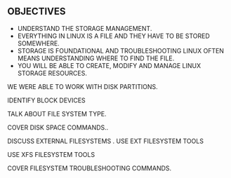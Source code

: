 OBJECTIVES
-
- UNDERSTAND THE STORAGE MANAGEMENT.
- EVERYTHING IN LINUX IS A FILE AND THEY HAVE TO BE STORED SOMEWHERE.
- STORAGE IS FOUNDATIONAL AND TROUBLESHOOTING LINUX OFTEN MEANS UNDERSTANDING WHERE TO FIND THE FILE.
- YOU WILL BE ABLE TO CREATE, MODIFY AND MANAGE LINUX STORAGE RESOURCES.

WE WERE ABLE TO WORK WITH DISK PARTITIONS.

IDENTIFY BLOCK DEVICES

TALK ABOUT FILE SYSTEM TYPE.

COVER DISK SPACE COMMANDS..

DISCUSS EXTERNAL FILESYSTEMS
.
USE EXT FILESYSTEM TOOLS

USE XFS FILESYSTEM TOOLS

COVER FILESYSTEM TROUBLESHOOTING COMMANDS.

 
